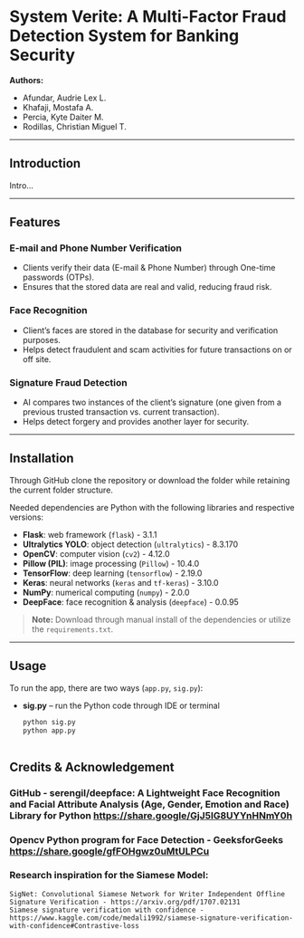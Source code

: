 # System Verite: A Multi-Factor Fraud Detection System for Banking Security  

**Authors:**  
- Afundar, Audrie Lex L.  
- Khafaji, Mostafa A.  
- Percia, Kyte Daiter M.  
- Rodillas, Christian Miguel T.  

---

## Introduction  
Intro…  

---

## Features  

### E-mail and Phone Number Verification  
- Clients verify their data (E-mail & Phone Number) through One-time passwords (OTPs).  
- Ensures that the stored data are real and valid, reducing fraud risk.  

### Face Recognition  
- Client’s faces are stored in the database for security and verification purposes.  
- Helps detect fraudulent and scam activities for future transactions on or off site.  

### Signature Fraud Detection  
- AI compares two instances of the client’s signature (one given from a previous trusted transaction vs. current transaction).  
- Helps detect forgery and provides another layer for security.  

---

## Installation  
Through GitHub clone the repository or download the folder while retaining the current folder structure.  

Needed dependencies are Python with the following libraries and respective versions:  

- **Flask**: web framework (`flask`) - 3.1.1  
- **Ultralytics YOLO**: object detection (`ultralytics`) - 8.3.170  
- **OpenCV**: computer vision (`cv2`) - 4.12.0  
- **Pillow (PIL)**: image processing (`Pillow`) - 10.4.0  
- **TensorFlow**: deep learning (`tensorflow`) - 2.19.0  
- **Keras**: neural networks (`keras` and `tf-keras`) - 3.10.0  
- **NumPy**: numerical computing (`numpy`) - 2.0.0  
- **DeepFace**: face recognition & analysis (`deepface`) - 0.0.95  

> **Note:** Download through manual install of the dependencies or utilize the `requirements.txt`.  

---

## Usage  
To run the app, there are two ways (`app.py`, `sig.py`):  

- **sig.py** – run the Python code through IDE or terminal  
  ```bash
  python sig.py
  python app.py
    
  
## Credits & Acknowledgement

### GitHub - serengil/deepface: A Lightweight Face Recognition and Facial Attribute Analysis (Age, Gender, Emotion and Race) Library for Python https://share.google/GjJ5lG8UYYnHNmY0h

### Opencv Python program for Face Detection - GeeksforGeeks https://share.google/gfFOHgwz0uMtULPCu

### Research inspiration for the Siamese Model:
	SigNet: Convolutional Siamese Network for Writer Independent Offline Signature Verification - https://arxiv.org/pdf/1707.02131
	Siamese signature verification with confidence - https://www.kaggle.com/code/medali1992/siamese-signature-verification-with-confidence#Contrastive-loss
